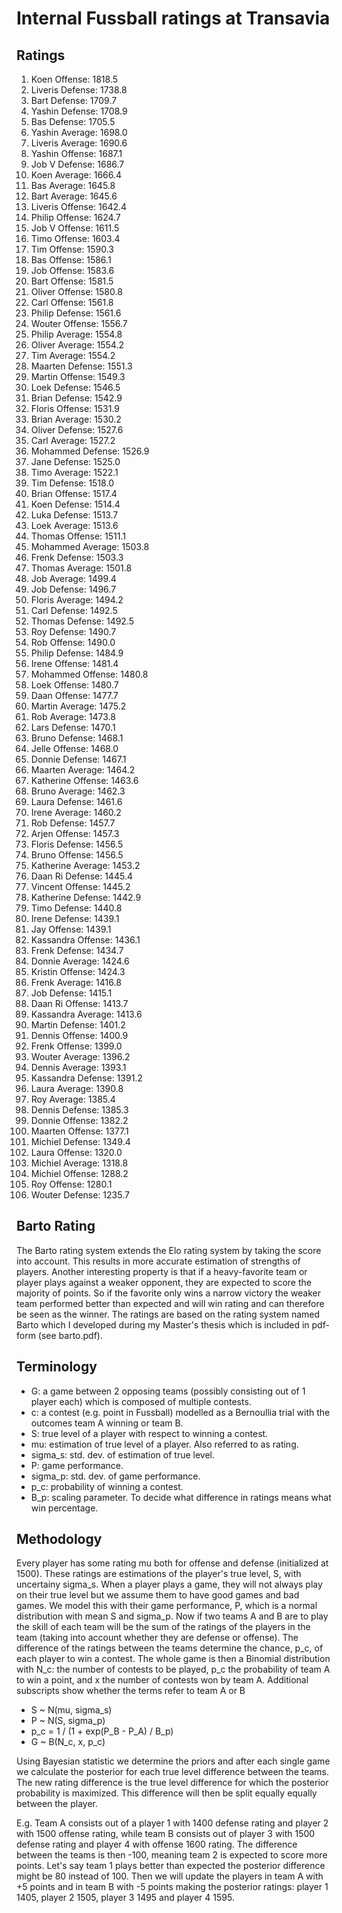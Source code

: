 # Internal Fussball ratings at Transavia
## Ratings
1. Koen Offense: 1818.5 
2. Liveris Defense: 1738.8 
3. Bart Defense: 1709.7 
4. Yashin Defense: 1708.9 
5. Bas Defense: 1705.5 
6. Yashin Average: 1698.0 
7. Liveris Average: 1690.6 
8. Yashin Offense: 1687.1 
9. Job V Defense: 1686.7 
10. Koen Average: 1666.4 
11. Bas Average: 1645.8 
12. Bart Average: 1645.6 
13. Liveris Offense: 1642.4 
14. Philip Offense: 1624.7 
15. Job V Offense: 1611.5 
16. Timo Offense: 1603.4 
17. Tim Offense: 1590.3 
18. Bas Offense: 1586.1 
19. Job Offense: 1583.6 
20. Bart Offense: 1581.5 
21. Oliver Offense: 1580.8 
22. Carl Offense: 1561.8 
23. Philip  Defense: 1561.6 
24. Wouter Offense: 1556.7 
25. Philip Average: 1554.8 
26. Oliver Average: 1554.2 
27. Tim Average: 1554.2 
28. Maarten Defense: 1551.3 
29. Martin Offense: 1549.3 
30. Loek Defense: 1546.5 
31. Brian Defense: 1542.9 
32. Floris Offense: 1531.9 
33. Brian Average: 1530.2 
34. Oliver Defense: 1527.6 
35. Carl Average: 1527.2 
36. Mohammed Defense: 1526.9 
37. Jane Defense: 1525.0 
38. Timo Average: 1522.1 
39. Tim Defense: 1518.0 
40. Brian Offense: 1517.4 
41. Koen Defense: 1514.4 
42. Luka Defense: 1513.7 
43. Loek Average: 1513.6 
44. Thomas Offense: 1511.1 
45. Mohammed Average: 1503.8 
46. Frenk  Defense: 1503.3 
47. Thomas Average: 1501.8 
48. Job Average: 1499.4 
49. Job  Defense: 1496.7 
50. Floris Average: 1494.2 
51. Carl Defense: 1492.5 
52. Thomas Defense: 1492.5 
53. Roy Defense: 1490.7 
54. Rob Offense: 1490.0 
55. Philip Defense: 1484.9 
56. Irene Offense: 1481.4 
57. Mohammed Offense: 1480.8 
58. Loek Offense: 1480.7 
59. Daan Offense: 1477.7 
60. Martin Average: 1475.2 
61. Rob Average: 1473.8 
62. Lars Defense: 1470.1 
63. Bruno Defense: 1468.1 
64. Jelle Offense: 1468.0 
65. Donnie Defense: 1467.1 
66. Maarten Average: 1464.2 
67. Katherine Offense: 1463.6 
68. Bruno Average: 1462.3 
69. Laura Defense: 1461.6 
70. Irene Average: 1460.2 
71. Rob Defense: 1457.7 
72. Arjen Offense: 1457.3 
73. Floris Defense: 1456.5 
74. Bruno Offense: 1456.5 
75. Katherine Average: 1453.2 
76. Daan Ri Defense: 1445.4 
77. Vincent Offense: 1445.2 
78. Katherine Defense: 1442.9 
79. Timo Defense: 1440.8 
80. Irene Defense: 1439.1 
81. Jay Offense: 1439.1 
82. Kassandra Offense: 1436.1 
83. Frenk Defense: 1434.7 
84. Donnie Average: 1424.6 
85. Kristin Offense: 1424.3 
86. Frenk Average: 1416.8 
87. Job Defense: 1415.1 
88. Daan Ri Offense: 1413.7 
89. Kassandra Average: 1413.6 
90. Martin Defense: 1401.2 
91. Dennis Offense: 1400.9 
92. Frenk Offense: 1399.0 
93. Wouter Average: 1396.2 
94. Dennis Average: 1393.1 
95. Kassandra Defense: 1391.2 
96. Laura Average: 1390.8 
97. Roy Average: 1385.4 
98. Dennis Defense: 1385.3 
99. Donnie Offense: 1382.2 
100. Maarten Offense: 1377.1 
101. Michiel Defense: 1349.4 
102. Laura Offense: 1320.0 
103. Michiel Average: 1318.8 
104. Michiel Offense: 1288.2 
105. Roy Offense: 1280.1 
106. Wouter Defense: 1235.7 

## Barto Rating
The Barto rating system extends the Elo rating system by taking the score into account. This results in more accurate estimation of strengths of players. Another interesting property is that if a heavy-favorite team or player plays against a weaker opponent, they are expected to score the majority of points. So if the favorite only wins a narrow victory the weaker team performed better than expected and will win rating and can therefore be seen as the winner. The ratings are based on the rating system named Barto which I developed during my Master's thesis which is included in pdf-form (see barto.pdf).
## Terminology
- G: a game between 2 opposing teams (possibly consisting out of 1 player each) which is composed of multiple contests.
- c: a contest (e.g. point in Fussball) modelled as a Bernoullia trial with the outcomes team A winning or team B.
- S: true level of a player with respect to winning a contest.
- mu: estimation of true level of a player. Also referred to as rating.
- sigma_s: std. dev. of estimation of true level.
- P: game performance.
- sigma_p: std. dev. of game performance.
- p_c: probability of winning a contest.
- B_p: scaling parameter. To decide what difference in ratings means what win percentage.
## Methodology
Every player has some rating mu both for offense and defense (initialized at 1500). These ratings are estimations of the player's true level, S, with uncertainy sigma_s. When a player plays a game, they will not always play on their true level but we assume them to have good games and bad games. We model this with their game performance, P, which is a normal distribution with mean S and sigma_p. Now if two teams A and B are to play the skill of each team will be the sum of the ratings of the players in the team (taking into account whether they are defense or offense). The difference of the ratings between the teams determine the chance, p_c, of each player to win a contest. The whole game is then a Binomial distribution with N_c: the number of contests to be played, p_c the probability of team A to win a point, and x the number of contests won by team A. Additional subscripts show whether the terms refer to team A or B
- S ~ N(mu, sigma_s)
- P ~ N(S, sigma_p)
- p_c = 1 / (1 + exp(P_B - P_A) / B_p)
- G ~ B(N_c, x, p_c)

Using Bayesian statistic we determine the priors and after each single game we calculate the posterior for each true level difference between the teams. The new rating difference is the true level difference for which the posterior probability is maximized. This difference will then be split equally equally between the player. 

E.g. Team A consists out of a player 1 with 1400 defense rating and player 2 with 1500 offense rating, while team B consists out of player 3 with 1500 defense rating and player 4 with offense 1600 rating. The difference between the teams is then -100, meaning team 2 is expected to score more points. Let's say team 1 plays better than expected the posterior difference might be 80 instead of 100. Then we will update the players in team A with +5 points and in team B with -5 points making the posterior ratings: player 1 1405, player 2 1505, player 3 1495 and player 4 1595.